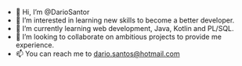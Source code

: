 - 👋 Hi, I’m @DarioSantor
- 👀 I’m interested in learning new skills to become a better developer.
- 🌱 I’m currently learning web development, Java, Kotlin and PL/SQL.
- 💞️ I’m looking to collaborate on ambitious projects to provide me experience.
- 📫 You can reach me to dario.santos@hotmail.com

<!---
DarioSantor/DarioSantor is a ✨ special ✨ repository because its `README.md` (this file) appears on your GitHub profile.
You can click the Preview link to take a look at your changes.
--->
